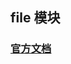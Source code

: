 ## file 模块

### [官方文档](https://docs.ansible.com/ansible/latest/collections/ansible/builtin/file_module.html)